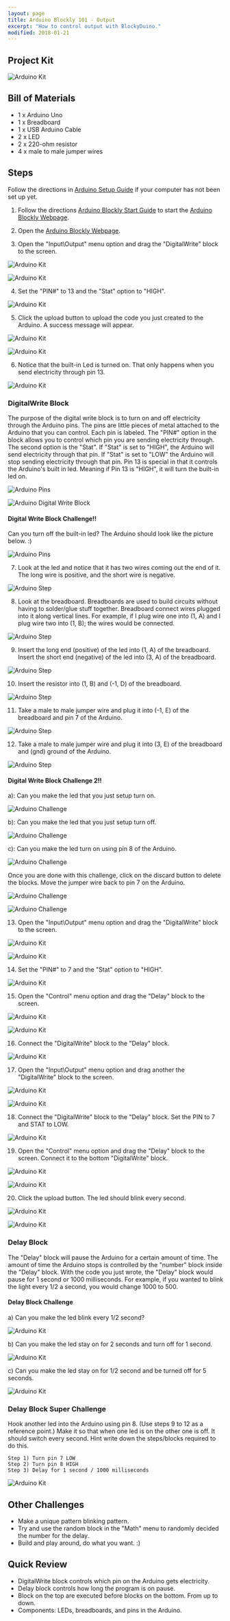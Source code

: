 ```yaml
---
layout: page
title: Arduino Blockly 101 - Output
excerpt: "How to control output with BlockyDuino."
modified: 2018-01-21
---
```


## Project Kit

![Arduino Kit](/images/arduino-block/lesson-1/kit.jpg) 

## Bill of Materials

- 1 x Arduino Uno
- 1 x Breadboard
- 1 x USB Arduino Cable
- 2 x LED
- 2 x 220-ohm resistor
- 4 x male to male jumper wires

## Steps

Follow the directions in [Arduino Setup Guide](/arduino-setup) if your computer has not been set up yet.  

  
1) Follow the directions [Arduino Blockly Start Guide](/arduino-blockly-start) to start the [Arduino Blockly Webpage](http://localhost:3000).
 
2) Open the [Arduino Blockly Webpage](http://localhost:3000).

3) Open the "Input\Output" menu option and drag the "DigitalWrite" block to the screen.

![Arduino Kit](/images/arduino-block/lesson-1/step3a.png) 

![Arduino Kit](/images/arduino-block/lesson-1/step3b.png) 

4) Set the "PIN#" to 13 and the "Stat" option to "HIGH".

![Arduino Kit](/images/arduino-block/lesson-1/step4.png) 

5) Click the upload button to upload the code you just created to the Arduino.   A success message will appear.

![Arduino Kit](/images/arduino-block/lesson-1/step5a.png) 

![Arduino Kit](/images/arduino-block/lesson-1/step5b.png) 

6) Notice that the built-in Led is turned on.  That only happens when you send electricity through pin 13.

![Arduino Kit](/images/arduino-block/lesson-1/step6.jpg) 

### DigitalWrite Block 

The purpose of the digital write block is to turn on and off electricity through the Arduino pins.  The pins are little pieces of metal attached to the Arduino that you can control.  Each pin is labeled.  The "PIN#" option in the block allows you to control which pin you are sending electricity through.  The second option is the "Stat".  If "Stat" is set to "HIGH",  the Arduino will send electricity through that pin.  If "Stat" is set to "LOW" the Arduino will stop sending electricity through that pin.  Pin 13 is special in that it controls the Arduino's built in led.  Meaning if Pin 13 is "HIGH", it will turn the built-in led on.

![Arduino Pins](/images/arduino-block/lesson-1/arduino-digital-write.jpg) 

![Arduino Digital Write Block](/images/arduino-block/lesson-1/digital-write-block.png) 

#### Digital Write Block Challenge!!  

Can you turn off the built-in led?   The Arduino should look like the picture below. :)

![Arduino Pins](/images/arduino-block/lesson-1/challenge-1.jpg) 

7) Look at the led and notice that it has two wires coming out the end of it.  The long wire is positive, and the short wire is negative.  

![Arduino Step](/images/arduino-block/lesson-1/led.jpg) 

8) Look at the breadboard. Breadboards are used to build circuits without having to solder/glue stuff together.  Breadboard connect wires plugged into it along vertical lines.  For example, if I plug wire one into (1, A) and I plug wire two into (1, B); the wires would be connected.

![Arduino Step](/images/arduino-block/lesson-1/breadboard.jpg) 

9) Insert the long end (positive) of the led into (1, A) of the breadboard.  Insert the short end (negative) of the led into (3, A) of the breadboard.

![Arduino Step](/images/arduino-block/lesson-1/step9.jpg) 

10) Insert the resistor into (1, B) and (-1, D) of the breadboard.

![Arduino Step](/images/arduino-block/lesson-1/step10.jpg) 

11) Take a male to male jumper wire and plug it into (-1, E) of the breadboard and pin 7 of the Arduino.

![Arduino Step](/images/arduino-block/lesson-1/step11.jpg) 

12) Take a male to male jumper wire and plug it into (3, E) of the breadboard and (gnd) ground of the Arduino.

![Arduino Step](/images/arduino-block/lesson-1/step12.jpg) 

#### Digital Write Block Challenge 2!!  

a): Can you make the led that you just setup turn on.

![Arduino Challenge](/images/arduino-block/lesson-1/challenge-2-a.jpg) 

b): Can you make the led that you just setup turn off.

![Arduino Challenge](/images/arduino-block/lesson-1/challenge-2-b.jpg) 

c): Can you make the led turn on using pin 8 of the Arduino.

![Arduino Challenge](/images/arduino-block/lesson-1/challenge-2-c.jpg) 

Once you are done with this challenge, click on the discard button to delete the blocks.  Move the jumper wire back to pin 7 on the Arduino.

![Arduino Challenge](/images/arduino-block/lesson-1/challenge-2-end-blocks.png)

![Arduino Challenge](/images/arduino-block/lesson-1/challenge-2-end-arduino.jpg)

13) Open the "Input\Output" menu option and drag the "DigitalWrite" block to the screen.

![Arduino Kit](/images/arduino-block/lesson-1/step13a.png) 

![Arduino Kit](/images/arduino-block/lesson-1/step13b.png) 

14) Set the "PIN#" to 7 and the "Stat" option to "HIGH".

![Arduino Kit](/images/arduino-block/lesson-1/step14.png) 

15) Open the "Control" menu option and drag the "Delay" block to the screen.

![Arduino Kit](/images/arduino-block/lesson-1/step15a.png) 

![Arduino Kit](/images/arduino-block/lesson-1/step15b.png) 

16) Connect the "DigitalWrite" block to the "Delay" block.

![Arduino Kit](/images/arduino-block/lesson-1/step16.png) 

17) Open the "Input\Output" menu option and drag another the "DigitalWrite" block to the screen. 

![Arduino Kit](/images/arduino-block/lesson-1/step17a.png) 

![Arduino Kit](/images/arduino-block/lesson-1/step17b.png) 

18) Connect the "DigitalWrite" block to the "Delay" block.  Set the PIN to 7 and STAT to LOW.

![Arduino Kit](/images/arduino-block/lesson-1/step18.png) 

19) Open the "Control" menu option and drag the "Delay" block to the screen. Connect it to the bottom 
"DigitalWrite" block.

![Arduino Kit](/images/arduino-block/lesson-1/step19a.png) 

![Arduino Kit](/images/arduino-block/lesson-1/step19b.png) 

20) Click the upload button. The led should blink every second.

![Arduino Kit](/images/arduino-block/lesson-1/step20a.png) 

![Arduino Kit](/images/arduino-block/lesson-1/step20b.gif) 

### Delay Block

The "Delay" block will pause the Arduino for a certain amount of time.  The amount of time the Arduino stops is controlled by the "number" block inside the "Delay" block.  With the code you just wrote, the "Delay" block would pause for 1 second or 1000 milliseconds.  For example, if you wanted to blink the light every 1/2 a second, you would change 1000 to 500.

#### Delay Block Challenge

a) Can you make the led blink every 1/2 second?

![Arduino Kit](/images/arduino-block/lesson-1/challenge-3-a.gif) 

b) Can you make the led stay on for 2 seconds and turn off for 1 second.

![Arduino Kit](/images/arduino-block/lesson-1/challenge-3-b.gif) 

c) Can you make the led stay on for 1/2 second and be turned off for 5 seconds.

![Arduino Kit](/images/arduino-block/lesson-1/challenge-3-c.gif)

### Delay Block Super Challenge

Hook another led into the Arduino using pin 8.  (Use steps 9 to 12 as a reference point.)  Make it so that when one led is on the other one is off. It should switch every second.  Hint write down the steps/blocks required to do this.

``` 
Step 1) Turn pin 7 LOW 
Step 2) Turn pin 8 HIGH 
Step 3) Delay for 1 second / 1000 milliseconds
```
![Arduino Kit](/images/arduino-block/lesson-1/challenge-4.gif)

## Other Challenges

- Make a unique pattern blinking pattern.
- Try and use the random block in the "Math" menu to randomly decided the number for the delay.
- Build and play around, do what you want. :)

## Quick Review

- DigitalWrite block controls which pin on the Arduino gets electricity.
- Delay block controls how long the program is on pause.
- Block on the top are executed before blocks on the bottom.  From up to down.
- Components: LEDs, breadboards, and pins in the Arduino.